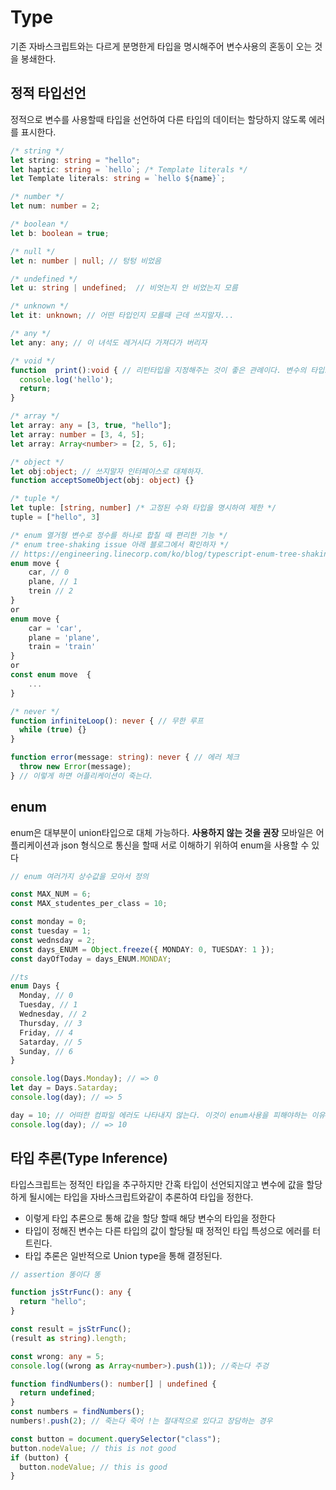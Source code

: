 # Type

기존 자바스크립트와는 다르게 분명한게 타입을 명시해주어 변수사용의 혼동이 오는 것을 봉쇄한다.

## 정적 타입선언

정적으로 변수를 사용할때 타입을 선언하여 다른 타입의 데이터는 할당하지 않도록 에러를 표시한다.

```ts
/* string */
let string: string = "hello";
let haptic: string = `hello`; /* Template literals */
let Template literals: string = `hello ${name}`;

/* number */
let num: number = 2;

/* boolean */
let b: boolean = true;

/* null */
let n: number | null; // 텅텅 비었음

/* undefined */
let u: string | undefined;  // 비엇는지 안 비었는지 모름

/* unknown */
let it: unknown; // 어떤 타입인지 모를때 근데 쓰지말자...

/* any */
let any: any; // 이 녀석도 레거시다 가져다가 버리자

/* void */
function  print():void { // 리턴타입을 지정해주는 것이 좋은 관례이다. 변수의 타입으로 지정해 주지는 않는다.
  console.log('hello');
  return;
}

/* array */
let array: any = [3, true, "hello"];
let array: number = [3, 4, 5];
let array: Array<number> = [2, 5, 6];

/* object */
let obj:object; // 쓰지말자 인터페이스로 대체하자.
function acceptSomeObject(obj: object) {}

/* tuple */
let tuple: [string, number] /* 고정된 수와 타입을 명시하여 제한 */
tuple = ["hello", 3]

/* enum 열거형 변수로 정수를 하나로 합칠 때 편리한 기능 */
/* enum tree-shaking issue 아래 블로그에서 확인하자 */
// https://engineering.linecorp.com/ko/blog/typescript-enum-tree-shaking/
enum move {
	car, // 0
	plane, // 1
	trein // 2
}
or
enum move {
	car = 'car',
	plane = 'plane',
	train = 'train'
}
or
const enum move  {
	...
}

/* never */
function infiniteLoop(): never { // 무한 루프
  while (true) {}
}

function error(message: string): never { // 에러 체크
  throw new Error(message);
} // 이렇게 하면 어플리케이션이 죽는다.
```

## enum

enum은 대부분이 union타입으로 대체 가능하다. **사용하지 않는 것을 권장**
모바일은 어플리케이션과 json 형식으로 통신을 할때 서로 이해하기 위하여 enum을 사용할 수 있다

```ts
// enum 여러가지 상수값을 모아서 정의

const MAX_NUM = 6;
const MAX_studentes_per_class = 10;

const monday = 0;
const tuesday = 1;
const wednsday = 2;
const days_ENUM = Object.freeze({ MONDAY: 0, TUESDAY: 1 });
const dayOfToday = days_ENUM.MONDAY;

//ts
enum Days {
  Monday, // 0
  Tuesday, // 1
  Wednesday, // 2
  Thursday, // 3
  Friday, // 4
  Satarday, // 5
  Sunday, // 6
}

console.log(Days.Monday); // => 0
let day = Days.Satarday;
console.log(day); // => 5

day = 10; // 어떠한 컴파일 에러도 나타내지 않는다. 이것이 enum사용을 피해야하는 이유이다.
console.log(day); // => 10
```

## 타입 추론(Type Inference)

타입스크립트는 정적인 타입을 추구하지만 간혹 타입이 선언되지않고 변수에 값을 할당하게 될시에는 타입을 자바스크립트와같이 추론하여 타입을 정한다.

- 이렇게 타입 추론으로 통해 값을 할당 할때 해당 변수의 타입을 정한다
- 타입이 정해진 변수는 다른 타입의 값이 할당될 때 정적인 타입 특성으로 에러를 터트린다.
- 타입 추론은 일반적으로 Union type을 통해 결정된다.

```ts
// assertion 똥이다 똥

function jsStrFunc(): any {
  return "hello";
}

const result = jsStrFunc();
(result as string).length;

const wrong: any = 5;
console.log((wrong as Array<number>).push(1)); //죽는다 주겅

function findNumbers(): number[] | undefined {
  return undefined;
}
const numbers = findNumbers();
numbers!.push(2); // 죽는다 죽어 !는 절대적으로 있다고 장담하는 경우

const button = document.querySelector("class");
button.nodeValue; // this is not good
if (button) {
  button.nodeValue; // this is good
}
```
